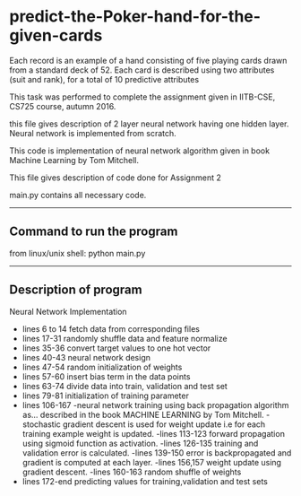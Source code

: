 # predict-the-Poker-hand-for-the-given-cards
Each record is an example of a hand consisting of five playing cards drawn from a standard deck of 52. Each card is described using two attributes (suit and rank), for a total of 10 predictive attributes

This task was performed to complete the assignment given in
IITB-CSE, CS725 course, autumn 2016.

this file gives description of 2 layer neural network having 
one hidden layer. Neural network is implemented from scratch.

This code is implementation of neural network algorithm given
in book Machine Learning by Tom Mitchell.

This file gives description of code done for Assignment 2

main.py contains all necessary code.

-------------------------------------------------------
Command to run the program
---------------------------------------------------------
from linux/unix shell:
python main.py

-----------------------------------------------------
Description of program
----------------------------------------------------
Neural Network Implementation

* lines 6 to 14
    fetch data from corresponding files
* lines 17-31
    randomly shuffle data and feature normalize
* lines 35-36
    convert target values to one hot vector
* lines 40-43
    neural network design
* lines 47-54
    random initialization of weights
* lines 57-60
    insert bias term in the data points
* lines 63-74
    divide data into train, validation and test set
* lines 79-81
    initialization of training parameter
* lines 106-167
    -neural network training using back propagation algorithm as...
        described in the book MACHINE LEARNING by Tom Mitchell.
    -stochastic gradient descent is used for weight update i.e
        for each training example weight is updated.
    -lines 113-123
        forward propagation using sigmoid function as activation.
    -lines 126-135
        training and validation error is calculated.
    -lines 139-150
        error is backpropagated and gradient is computed at each layer.
    -lines 156,157
        weight update using gradient descent.
    -lines 160-163
        random shuffle of weights
* lines 172-end
    predicting values for training,validation and test sets

